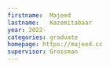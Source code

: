 ```yaml
---
firstname:  Majeed
lastname:   Kazemitabaar
year: 2022-
categories: graduate
homepage: https://majeed.cc
supervisor: Grossman 
---
```

